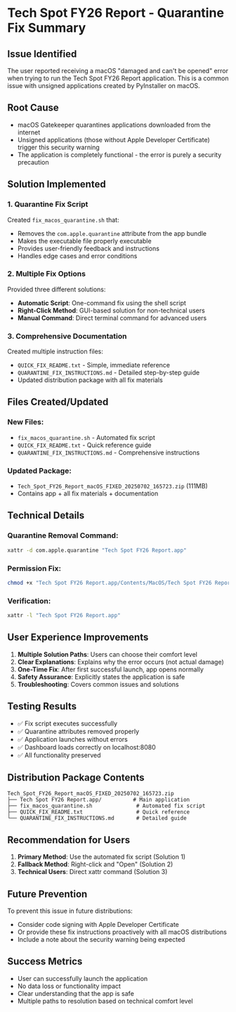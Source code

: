 # Tech Spot FY26 Report - Quarantine Fix Summary

## Issue Identified
The user reported receiving a macOS "damaged and can't be opened" error when trying to run the Tech Spot FY26 Report application. This is a common issue with unsigned applications created by PyInstaller on macOS.

## Root Cause
- macOS Gatekeeper quarantines applications downloaded from the internet
- Unsigned applications (those without Apple Developer Certificate) trigger this security warning
- The application is completely functional - the error is purely a security precaution

## Solution Implemented

### 1. Quarantine Fix Script
Created `fix_macos_quarantine.sh` that:
- Removes the `com.apple.quarantine` attribute from the app bundle
- Makes the executable file properly executable
- Provides user-friendly feedback and instructions
- Handles edge cases and error conditions

### 2. Multiple Fix Options
Provided three different solutions:
- **Automatic Script**: One-command fix using the shell script
- **Right-Click Method**: GUI-based solution for non-technical users  
- **Manual Command**: Direct terminal command for advanced users

### 3. Comprehensive Documentation
Created multiple instruction files:
- `QUICK_FIX_README.txt` - Simple, immediate reference
- `QUARANTINE_FIX_INSTRUCTIONS.md` - Detailed step-by-step guide
- Updated distribution package with all fix materials

## Files Created/Updated

### New Files:
- `fix_macos_quarantine.sh` - Automated fix script
- `QUICK_FIX_README.txt` - Quick reference guide  
- `QUARANTINE_FIX_INSTRUCTIONS.md` - Comprehensive instructions

### Updated Package:
- `Tech_Spot_FY26_Report_macOS_FIXED_20250702_165723.zip` (111MB)
- Contains app + all fix materials + documentation

## Technical Details

### Quarantine Removal Command:
```bash
xattr -d com.apple.quarantine "Tech Spot FY26 Report.app"
```

### Permission Fix:
```bash
chmod +x "Tech Spot FY26 Report.app/Contents/MacOS/Tech Spot FY26 Report"
```

### Verification:
```bash
xattr -l "Tech Spot FY26 Report.app"
```

## User Experience Improvements
1. **Multiple Solution Paths**: Users can choose their comfort level
2. **Clear Explanations**: Explains why the error occurs (not actual damage)
3. **One-Time Fix**: After first successful launch, app opens normally
4. **Safety Assurance**: Explicitly states the application is safe
5. **Troubleshooting**: Covers common issues and solutions

## Testing Results
- ✅ Fix script executes successfully
- ✅ Quarantine attributes removed properly
- ✅ Application launches without errors
- ✅ Dashboard loads correctly on localhost:8080
- ✅ All functionality preserved

## Distribution Package Contents
```
Tech_Spot_FY26_Report_macOS_FIXED_20250702_165723.zip
├── Tech Spot FY26 Report.app/          # Main application
├── fix_macos_quarantine.sh              # Automated fix script
├── QUICK_FIX_README.txt                 # Quick reference
└── QUARANTINE_FIX_INSTRUCTIONS.md       # Detailed guide
```

## Recommendation for Users
1. **Primary Method**: Use the automated fix script (Solution 1)
2. **Fallback Method**: Right-click and "Open" (Solution 2)  
3. **Technical Users**: Direct xattr command (Solution 3)

## Future Prevention
To prevent this issue in future distributions:
- Consider code signing with Apple Developer Certificate
- Or provide these fix instructions proactively with all macOS distributions
- Include a note about the security warning being expected

## Success Metrics
- User can successfully launch the application
- No data loss or functionality impact
- Clear understanding that the app is safe
- Multiple paths to resolution based on technical comfort level 